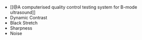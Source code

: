 - [[@A computerised quality control testing system for B-mode ultrasound]]
- Dynamic Contrast
- Black Stretch
- Sharpness
- Noise